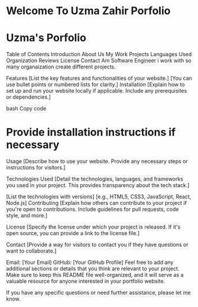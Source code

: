 # Welcome To Uzma Zahir Porfolio
# Uzma's Porfolio

Table of Contents
Introduction
About Us
My Work
Projects
Languages Used
Organization Reviews
License
Contact
Am Software Engineer i work with so many organaization create different projects. 

Features
[List the key features and functionalities of your website.]
[You can use bullet points or numbered lists for clarity.]
Installation
[Explain how to set up and run your website locally if applicable. Include any prerequisites or dependencies.]

bash
Copy code
# Provide installation instructions if necessary
Usage
[Describe how to use your website. Provide any necessary steps or instructions for visitors.]

Technologies Used
[Detail the technologies, languages, and frameworks you used in your project. This provides transparency about the tech stack.]

[List the technologies with versions]
[e.g., HTML5, CSS3, JavaScript, React, Node.js]
Contributing
[Explain how others can contribute to your project if you're open to contributions. Include guidelines for pull requests, code style, and more.]

License
[Specify the license under which your project is released. If it's open source, you can provide a link to the license file.]

Contact
[Provide a way for visitors to contact you if they have questions or want to collaborate.]

Email: [Your Email]
GitHub: [Your GitHub Profile]
Feel free to add any additional sections or details that you think are relevant to your project. Make sure to keep this README file well-organized, and it will serve as a valuable resource for anyone interested in your portfolio website.

If you have any specific questions or need further assistance, please let me know.
